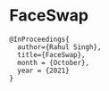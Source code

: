 # FaceSwap


```
@InProceedings{
  author={Rahul Singh},
  title={FaceSwap},
  month = {October},
  year = {2021}
}
```
